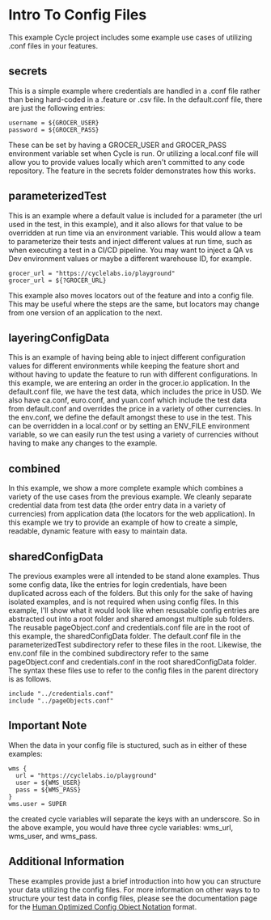 # Intro To Config Files

This example Cycle project includes some example use cases of utilizing .conf files in your features.

## secrets

This is a simple example where credentials are handled in a .conf file rather than being hard-coded in a .feature or .csv file.  In the default.conf file,
there are just the following entries:
```hocon
username = ${GROCER_USER}
password = ${GROCER_PASS}
```
These can be set by having a GROCER_USER and GROCER_PASS environment variable set when Cycle is run. Or utilizing a local.conf file will allow you to 
provide values locally which aren't committed to any code repository. The feature in the secrets folder demonstrates how this works.

## parameterizedTest

This is an example where a default value is included for a parameter (the url used in the test, in this example), and it also allows for that value to be
overridden at run time via an environment variable. This would allow a team to parameterize their tests and inject different values at run time, such as
when executing a test in a CI/CD pipeline. You may want to inject a QA vs Dev environment values or maybe a different warehouse ID, for example.
```hocon
grocer_url = "https://cyclelabs.io/playground"
grocer_url = ${?GROCER_URL}
```
This example also moves locators out of the feature and into a config file.  This may be useful where the steps are the same, but locators may change
from one version of an application to the next.

## layeringConfigData

This is an example of having being able to inject different configuration values for different environments while keeping the feature short and without
having to update the feature to run with different configurations. In this example, we are entering an order in the grocer.io application. In the
default.conf file, we have the test data, which includes the price in USD. We also have ca.conf, euro.conf, and yuan.conf which include the test data
from default.conf and overrides the price in a variety of other currencies. In the env.conf, we define the default amongst these to use in the test.
This can be overridden in a local.conf or by setting an ENV_FILE environment variable, so we can easily run the test using a variety of currencies without
having to make any changes to the example.

## combined

In this example, we show a more complete example which combines a variety of the use cases from the previous example. We cleanly separate credential data
from test data (the order entry data in a variety of currencies) from application data (the locators for the web application). In this example we try
to provide an example of how to create a simple, readable, dynamic feature with easy to maintain data.

## sharedConfigData

The previous examples were all intended to be stand alone examples. Thus some config data, like the entries for login credentials,
have been duplicated across each of the folders. But this only for the sake of having isolated examples, and is not required when
using config files.  In this example, I'll show what it would look like when resusable config entries are abstracted out into a
root folder and shared amongst multiple sub folders. The reusable pageObject.conf and credentials.conf file are in the root of this example,
the sharedConfigData folder. The default.conf file in the parameterizedTest subdirectory refer to these files in the root.  Likewise, the env.conf
file in the combined subdirectory refer to the same pageObject.conf and credentials.conf in the root sharedConfigData folder.
The syntax these files use to refer to the config files in the parent directory is as follows.
```hocon
include "../credentials.conf"
include "../pageObjects.conf"
```

## Important Note
When the data in your config file is stuctured, such as in either of these examples:
```hocon
wms {
  url = "https://cyclelabs.io/playground"
  user = ${WMS_USER}
  pass = ${WMS_PASS}
}
wms.user = SUPER
```
the created cycle variables will separate the keys with an underscore. So in the above example, you would have three cycle variables:
wms_url, wms_user, and wms_pass.

## Additional Information
These examples provide just a brief introduction into how you can structure your data utilizing the config files.
For more information on other ways to to structure your test data in config files, please see the documentation
page for the [Human Optimized Config Object Notation](https://github.com/lightbend/config/blob/main/HOCON.md) format.